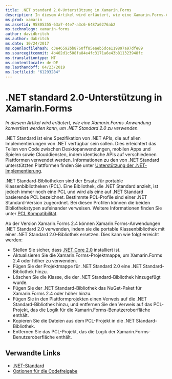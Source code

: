 ```yaml
---
title: .NET standard 2.0-Unterstützung in Xamarin.Forms
description: In diesem Artikel wird erläutert, wie eine Xamarin.Forms-Anwendung zur Verwendung von .NET Standard 2.0 konvertiert wird. .NET Standard ist eine Spezifikation von .NET APIs, die auf allen Implementierungen von .NET verfügbar sein sollen.
ms.prod: xamarin
ms.assetid: 95805355-63a7-44e7-a3c6-6487a6276ab2
ms.technology: xamarin-forms
author: davidbritch
ms.author: dabritch
ms.date: 10/24/2017
ms.openlocfilehash: c3e46592bb8760ff85eaeb5dce119897a97dfe89
ms.sourcegitcommit: 4b402d1c508fa84e4fc3171a6e43b811323948fc
ms.translationtype: MT
ms.contentlocale: de-DE
ms.lasthandoff: 04/23/2019
ms.locfileid: "61293284"
---
```

# <a name="net-standard-20-support-in-xamarinforms"></a>.NET standard 2.0-Unterstützung in Xamarin.Forms

_In diesem Artikel wird erläutert, wie eine Xamarin.Forms-Anwendung konvertiert werden kann, um .NET Standard 2.0 zu verwenden._

.NET Standard ist eine Spezifikation von .NET APIs, die auf allen Implementierungen von .NET verfügbar sein sollen. Dies erleichtert das Teilen von Code zwischen Desktopanwendungen, mobilen Apps und Spielen sowie Clouddiensten, indem identische APIs auf verschiedenen Plattformen verwendet werden. Informationen zu den von .NET Standard unterstützten Plattformen finden Sie unter [Unterstützung der .NET-Implementierung](/dotnet/standard/net-standard#net-implementation-support).

.NET Standard-Bibliotheken sind der Ersatz für portable Klassenbibliotheken (PCL).  Eine Bibliothek, die .NET Standard anzielt, ist jedoch immer noch eine PCL und wird als eine auf .NET Standard basierende PCL bezeichnet. Bestimmte PCL-Profile sind einer .NET Standard-Version zugeordnet. Bei diesen Profilen können die beiden Bibliothekstypen aufeinander verweisen. Weitere Informationen finden Sie unter [PCL Kompatibilität](/dotnet/standard/net-standard#pcl-compatibility).

Ab der Version Xamarin.Forms 2.4 können Xamarin.Forms-Anwendungen .NET Standard 2.0 verwenden, indem sie die portable Klassenbibliothek mit einer .NET Standard 2.0-Bibliothek ersetzen. Dies kann wie folgt erreicht werden:

- Stellen Sie sicher, dass [.NET Core 2.0](https://www.microsoft.com/net/download/core) installiert ist.
- Aktualisieren Sie die Xamarin.Forms-Projektmappe, um Xamarin.Forms 2.4 oder höher zu verwenden.
- Fügen Sie der Projektmappe für .NET Standard 2.0 eine .NET Standard-Bibliothek hinzu.
- Löschen Sie die Klasse, die der .NET Standard-Bibliothek hinzugefügt wurde.
- Fügen Sie der .NET Standard-Bibliothek das NuGet-Paket für Xamarin.Forms 2.4 oder höher hinzu.
- Fügen Sie in den Plattformprojekten einen Verweis auf die .NET Standard-Bibliothek hinzu, und entfernen Sie den Verweis auf das PCL-Projekt, das die Logik für die Xamarin.Forms-Benutzeroberfläche enthält.
- Kopieren Sie die Dateien aus dem PCL-Projekt in die .NET Standard-Bibliothek.
- Entfernen Sie das PCL-Projekt, das die Logik der Xamarin.Forms-Benutzeroberfläche enthält.


## <a name="related-links"></a>Verwandte Links

- [.NET-Standard](~/cross-platform/app-fundamentals/net-standard.md)
- [Optionen für die Codefreigabe](~/cross-platform/app-fundamentals/code-sharing.md)
